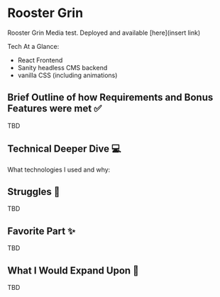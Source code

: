 # Rooster Grin

Rooster Grin Media test. Deployed and available [here](insert link)

Tech At a Glance:

- React Frontend
- Sanity headless CMS backend
- vanilla CSS (including animations)

## Brief Outline of how Requirements and Bonus Features were met :white_check_mark:

TBD

## Technical Deeper Dive :computer:

What technologies I used and why:

## Struggles :triumph:

TBD

## Favorite Part :sparkles:

TBD

## What I Would Expand Upon :muscle:

TBD
